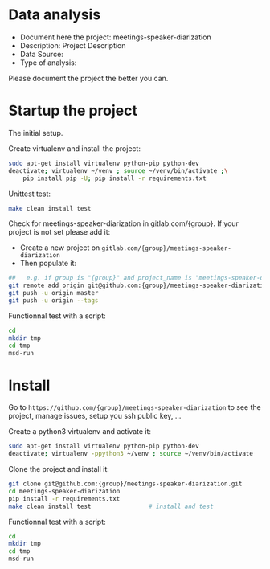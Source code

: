 # Data analysis
- Document here the project: meetings-speaker-diarization
- Description: Project Description
- Data Source:
- Type of analysis:

Please document the project the better you can.

# Startup the project

The initial setup.

Create virtualenv and install the project:
```bash
sudo apt-get install virtualenv python-pip python-dev
deactivate; virtualenv ~/venv ; source ~/venv/bin/activate ;\
    pip install pip -U; pip install -r requirements.txt
```

Unittest test:
```bash
make clean install test
```

Check for meetings-speaker-diarization in gitlab.com/{group}.
If your project is not set please add it:

- Create a new project on `gitlab.com/{group}/meetings-speaker-diarization`
- Then populate it:

```bash
##   e.g. if group is "{group}" and project_name is "meetings-speaker-diarization"
git remote add origin git@github.com:{group}/meetings-speaker-diarization.git
git push -u origin master
git push -u origin --tags
```

Functionnal test with a script:

```bash
cd
mkdir tmp
cd tmp
msd-run
```

# Install

Go to `https://github.com/{group}/meetings-speaker-diarization` to see the project, manage issues,
setup you ssh public key, ...

Create a python3 virtualenv and activate it:

```bash
sudo apt-get install virtualenv python-pip python-dev
deactivate; virtualenv -ppython3 ~/venv ; source ~/venv/bin/activate
```

Clone the project and install it:

```bash
git clone git@github.com:{group}/meetings-speaker-diarization.git
cd meetings-speaker-diarization
pip install -r requirements.txt
make clean install test                # install and test
```
Functionnal test with a script:

```bash
cd
mkdir tmp
cd tmp
msd-run
```
